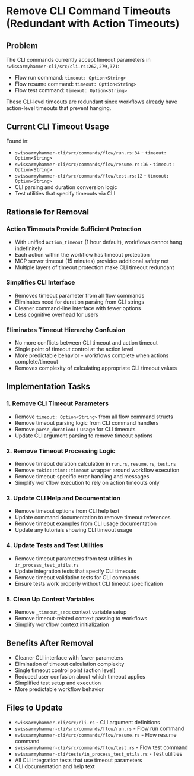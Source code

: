 # Remove CLI Command Timeouts (Redundant with Action Timeouts)

## Problem

The CLI commands currently accept timeout parameters in `swissarmyhammer-cli/src/cli.rs:262,279,371`:
- Flow run command: `timeout: Option<String>`
- Flow resume command: `timeout: Option<String>` 
- Flow test command: `timeout: Option<String>`

These CLI-level timeouts are redundant since workflows already have action-level timeouts that prevent hanging.

## Current CLI Timeout Usage

Found in:
- `swissarmyhammer-cli/src/commands/flow/run.rs:34` - `timeout: Option<String>`
- `swissarmyhammer-cli/src/commands/flow/resume.rs:16` - `timeout: Option<String>`
- `swissarmyhammer-cli/src/commands/flow/test.rs:12` - `timeout: Option<String>`
- CLI parsing and duration conversion logic
- Test utilities that specify timeouts via CLI

## Rationale for Removal

### Action Timeouts Provide Sufficient Protection
- With unified `action_timeout` (1 hour default), workflows cannot hang indefinitely
- Each action within the workflow has timeout protection
- MCP server timeout (15 minutes) provides additional safety net
- Multiple layers of timeout protection make CLI timeout redundant

### Simplifies CLI Interface
- Removes timeout parameter from all flow commands
- Eliminates need for duration parsing from CLI strings
- Cleaner command-line interface with fewer options
- Less cognitive overhead for users

### Eliminates Timeout Hierarchy Confusion
- No more conflicts between CLI timeout and action timeout
- Single point of timeout control at the action level
- More predictable behavior - workflows complete when actions complete/timeout
- Removes complexity of calculating appropriate CLI timeout values

## Implementation Tasks

### 1. Remove CLI Timeout Parameters
- Remove `timeout: Option<String>` from all flow command structs
- Remove timeout parsing logic from CLI command handlers
- Remove `parse_duration()` usage for CLI timeouts
- Update CLI argument parsing to remove timeout options

### 2. Remove Timeout Processing Logic
- Remove timeout duration calculation in `run.rs`, `resume.rs`, `test.rs`
- Remove `tokio::time::timeout` wrapper around workflow execution
- Remove timeout-specific error handling and messages
- Simplify workflow execution to rely on action timeouts only

### 3. Update CLI Help and Documentation
- Remove timeout options from CLI help text
- Update command documentation to remove timeout references
- Remove timeout examples from CLI usage documentation
- Update any tutorials showing CLI timeout usage

### 4. Update Tests and Test Utilities
- Remove timeout parameters from test utilities in `in_process_test_utils.rs`
- Update integration tests that specify CLI timeouts
- Remove timeout validation tests for CLI commands
- Ensure tests work properly without CLI timeout specification

### 5. Clean Up Context Variables
- Remove `_timeout_secs` context variable setup
- Remove timeout-related context passing to workflows
- Simplify workflow context initialization

## Benefits After Removal

- Cleaner CLI interface with fewer parameters
- Elimination of timeout calculation complexity
- Single timeout control point (action level)
- Reduced user confusion about which timeout applies
- Simplified test setup and execution
- More predictable workflow behavior

## Files to Update

- `swissarmyhammer-cli/src/cli.rs` - CLI argument definitions
- `swissarmyhammer-cli/src/commands/flow/run.rs` - Flow run command
- `swissarmyhammer-cli/src/commands/flow/resume.rs` - Flow resume command  
- `swissarmyhammer-cli/src/commands/flow/test.rs` - Flow test command
- `swissarmyhammer-cli/tests/in_process_test_utils.rs` - Test utilities
- All CLI integration tests that use timeout parameters
- CLI documentation and help text